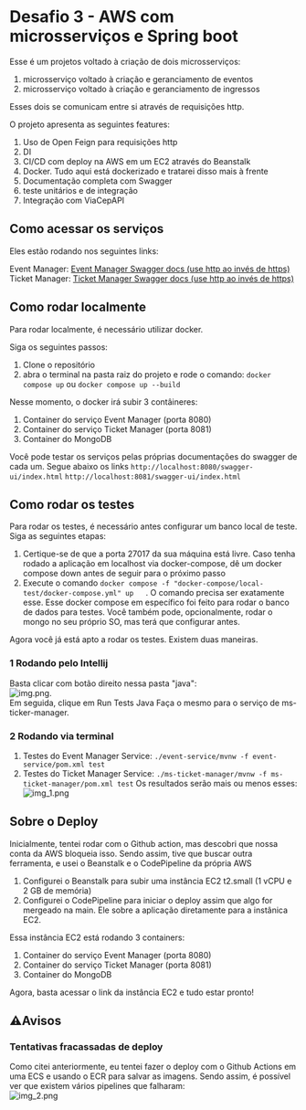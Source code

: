 # Desafio 3 - AWS com microsserviços e Spring boot

Esse é um projetos voltado à criação de dois microsserviços: 
1. microsserviço voltado à criação e geranciamento de eventos
2. microsserviço voltado à criação e geranciamento de ingressos

Esses dois se comunicam entre si através de requisições http.

O projeto apresenta as seguintes features:
1. Uso de Open Feign para requisições http
2. DI
3. CI/CD com deploy na AWS em um EC2 através do Beanstalk
4. Docker. Tudo aqui está dockerizado e tratarei disso mais à frente
5. Documentação completa com Swagger
6. teste unitários e de integração
7. Integração com ViaCepAPI


## Como acessar os serviços
Eles estão rodando nos seguintes links:

Event Manager: [Event Manager Swagger docs (use http ao invés de https) ](http://ec2-18-221-149-187.us-east-2.compute.amazonaws.com:8080/swagger-ui/index.html) <br>
Ticket Manager: [Ticket Manager Swagger docs (use http ao invés de https) ](http://ec2-18-221-149-187.us-east-2.compute.amazonaws.com:8081/swagger-ui/index.html)

## Como rodar localmente

Para rodar localmente, é necessário utilizar docker. 

Siga os seguintes passos:
1. Clone o repositório
2. abra o terminal na pasta raiz do projeto e rode o comando: ```docker compose up``` ou ```docker compose up --build```

Nesse momento, o docker irá subir 3 contâineres:
1. Container do serviço Event Manager (porta 8080)
2. Container do serviço Ticket Manager (porta 8081)
3. Container do MongoDB

Você pode testar os serviços pelas próprias documentações do swagger de cada um. Segue abaixo os links
```http://localhost:8080/swagger-ui/index.html```
```http://localhost:8081/swagger-ui/index.html```


## Como rodar os testes
Para rodar os testes, é necessário antes configurar um banco local de teste. Siga as seguintes etapas:
1. Certique-se de que a porta 27017 da sua máquina está livre. Caso tenha rodado a aplicação em localhost via docker-compose, dê um docker compose down antes de seguir para o próximo passo
2. Execute o comando ```docker compose -f "docker-compose/local-test/docker-compose.yml" up   ```. O comando precisa ser exatamente esse. Esse docker compose em específico foi feito para rodar o banco de dados para testes. Você também pode, opcionalmente, rodar o mongo no seu próprio SO, mas terá que configurar antes.

Agora você já está apto a rodar os testes. Existem duas maneiras.

### 1 Rodando pelo Intellij
Basta clicar com botão direito nessa pasta "java": <br>
![img.png](readme-midia/img.png). <br>
Em seguida, clique em Run Tests Java
Faça o mesmo para o serviço de ms-ticker-manager.

### 2 Rodando via terminal
1. Testes do Event Manager Service: ```./event-service/mvnw -f event-service/pom.xml test```
2. Testes do Ticket Manager Service: ```./ms-ticket-manager/mvnw -f ms-ticket-manager/pom.xml test```
Os resultados serão mais ou menos esses:
![img_1.png](readme-midia/img_1.png)


## Sobre o Deploy
Inicialmente, tentei rodar com o Github action, mas descobri que nossa conta da AWS bloqueia isso. Sendo assim, tive que buscar outra ferramenta, e usei o Beanstalk e o CodePipeline da própria AWS
1. Configurei o Beanstalk para subir uma instância EC2 t2.small (1 vCPU e 2 GB de memória)
2. Configurei o CodePipeline para iniciar o deploy assim que algo for mergeado na main. Ele sobre a aplicação diretamente para a instânica EC2.

Essa instância EC2 está rodando 3 containers:
1. Container do serviço Event Manager (porta 8080)
2. Container do serviço Ticket Manager (porta 8081)
3. Container do MongoDB

Agora, basta acessar o link da instância EC2 e tudo estar pronto!


## ⚠️Avisos
### Tentativas fracassadas de deploy
Como citei anteriormente, eu tentei fazer o deploy com o Github Actions em uma ECS e usando o ECR para salvar as imagens.
Sendo assim, é possível ver que existem vários pipelines que falharam: <br>
![img_2.png](readme-midia/img_2.png)<br>
